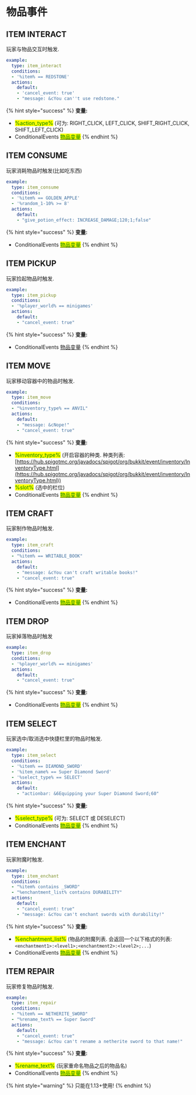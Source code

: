 # 物品事件

## ITEM INTERACT

玩家与物品交互时触发.

```yaml
example:
  type: item_interact
  conditions:
  - '%item% == REDSTONE'
  actions:
    default:
    - 'cancel_event: true'
    - "message: &cYou can''t use redstone."
```

{% hint style="success" %}
**变量:**

* <mark style="color:green;">%action\_type%</mark> (可为: RIGHT\_CLICK, LEFT\_CLICK, SHIFT\_RIGHT\_CLICK, SHIFT\_LEFT\_CLICK)
* ConditionalEvents [<mark style="color:green;">物品变量</mark>](../bian-liang.md#wu-pin-bian-liang)
{% endhint %}

## ITEM CONSUME

玩家消耗物品时触发(比如吃东西)

```yaml
example:
  type: item_consume
  conditions:
  - '%item% == GOLDEN_APPLE'
  - '%random_1-10% >= 8'
  actions:
    default:
    - "give_potion_effect: INCREASE_DAMAGE;120;1;false"
```

{% hint style="success" %}
**变量:**

* ConditionalEvents [<mark style="color:green;">物品变量</mark>](../bian-liang.md#wu-pin-bian-liang)
{% endhint %}

## ITEM PICKUP

玩家捡起物品时触发.

```yaml
example:
  type: item_pickup
  conditions:
  - '%player_world% == minigames'
  actions:
    default:
    - "cancel_event: true"
```

{% hint style="success" %}
**变量:**

* ConditionalEvents [物品变量](../bian-liang.md#wu-pin-bian-liang)
{% endhint %}

## ITEM MOVE

玩家移动容器中的物品时触发.

```yaml
example:
  type: item_move
  conditions:
  - "%inventory_type% == ANVIL"
  actions:
    default:
    - "message: &cNope!"
    - "cancel_event: true"
```

{% hint style="success" %}
**变量:**

* <mark style="color:green;">%inventory\_type%</mark> (开启容器的种类. 种类列表: [https://hub.spigotmc.org/javadocs/spigot/org/bukkit/event/inventory/InventoryType.html](https://hub.spigotmc.org/javadocs/spigot/org/bukkit/event/inventory/InventoryType.html))
* <mark style="color:green;">%slot%</mark> (选中的栏位)
* ConditionalEvents [<mark style="color:green;">物品变量</mark>](../bian-liang.md#wu-pin-bian-liang)
{% endhint %}

## ITEM CRAFT

玩家制作物品时触发.

```yaml
example:
  type: item_craft
  conditions:
  - "%item% == WRITABLE_BOOK"
  actions:
    default:
    - "message: &cYou can't craft writable books!"
    - "cancel_event: true"
```

{% hint style="success" %}
**变量:**

* ConditionalEvents [<mark style="color:green;">物品变量</mark>](../bian-liang.md#wu-pin-bian-liang)
{% endhint %}

## ITEM DROP

玩家掉落物品时触发

```yaml
example:
  type: item_drop
  conditions:
  - '%player_world% == minigames'
  actions:
    default:
    - "cancel_event: true"
```

{% hint style="success" %}
**变量:**

* ConditionalEvents [<mark style="color:green;">物品变量</mark>](../bian-liang.md#wu-pin-bian-liang)
{% endhint %}

## ITEM SELECT

玩家选中/取消选中快捷栏里的物品时触发.

```yaml
example:
  type: item_select
  conditions:
  - '%item% == DIAMOND_SWORD'
  - '%item_name% == Super Diamond Sword'
  - '%select_type% == SELECT'
  actions:
    default:
    - "actionbar: &6Equipping your Super Diamond Sword;60"
```

{% hint style="success" %}
**变量:**

* <mark style="color:green;">%select\_type%</mark> (可为: SELECT 或 DESELECT)
* ConditionalEvents [<mark style="color:green;">物品变量</mark>](../bian-liang.md#wu-pin-bian-liang)
{% endhint %}

## ITEM ENCHANT

玩家附魔时触发.

```yaml
example:
  type: item_enchant
  conditions:
  - "%item% contains _SWORD"
  - "%enchantment_list% contains DURABILITY"
  actions:
    default:
    - "cancel_event: true"
    - "message: &cYou can't enchant swords with durability!"
```

{% hint style="success" %}
**变量:**

* <mark style="color:green;">%enchantment\_list%</mark> (物品的附魔列表. 会返回一个以下格式的列表: `<enchantment1>:<level1>;<enchantment2>:<level2>;...`)
* ConditionalEvents [<mark style="color:green;">物品变量</mark>](../bian-liang.md#wu-pin-bian-liang)
{% endhint %}

## ITEM REPAIR

玩家修复物品时触发.

```yaml
example:
  type: item_repair
  conditions:
  - "%item% == NETHERITE_SWORD"
  - "%rename_text% == Super Sword"
  actions:
    default:
    - "cancel_event: true"
    - "message: &cYou can't rename a netherite sword to that name!"
```

{% hint style="success" %}
**变量:**

* <mark style="color:green;">%rename\_text%</mark> (玩家重命名物品之后的物品名)
* ConditionalEvents [<mark style="color:green;">物品变量</mark>](../bian-liang.md#wu-pin-bian-liang)
{% endhint %}

{% hint style="warning" %}
只能在1.13+使用!
{% endhint %}
